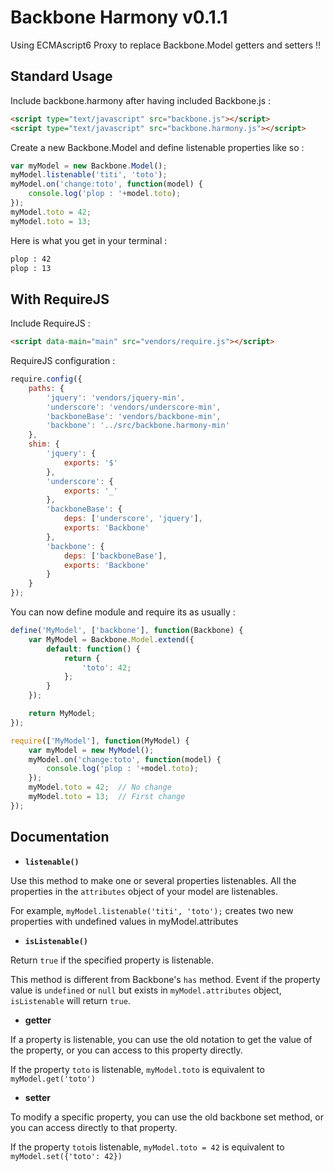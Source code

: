 # Backbone Harmony v0.1.1

Using ECMAscript6 Proxy to replace Backbone.Model getters and setters !!

## Standard Usage

Include backbone.harmony after having included Backbone.js :

```html
<script type="text/javascript" src="backbone.js"></script>
<script type="text/javascript" src="backbone.harmony.js"></script>
```

Create a new Backbone.Model and define listenable properties like so :

```javascript
var myModel = new Backbone.Model(); 
myModel.listenable('titi', 'toto'); 
myModel.on('change:toto', function(model) {
	console.log('plop : '+model.toto);
}); 
myModel.toto = 42;
myModel.toto = 13;
```

Here is what you get in your terminal :

```bash
plop : 42
plop : 13
```

## With RequireJS

Include RequireJS :

```html
<script data-main="main" src="vendors/require.js"></script>
```

RequireJS configuration : 

```javascript
require.config({
    paths: {
        'jquery': 'vendors/jquery-min',
        'underscore': 'vendors/underscore-min',
        'backboneBase': 'vendors/backbone-min',
        'backbone': '../src/backbone.harmony-min'
    },
    shim: {
        'jquery': {
            exports: '$'
        },
        'underscore': {
            exports: '_'
        },
        'backboneBase': {
            deps: ['underscore', 'jquery'],
            exports: 'Backbone'
        },
        'backbone': {
			deps: ['backboneBase'],
			exports: 'Backbone'
		}
    }
});
```

You can now define module and require its as usually :

```javascript
define('MyModel', ['backbone'], function(Backbone) {
    var MyModel = Backbone.Model.extend({
		default: function() {
			return {
				'toto': 42;
			};
		}
    });

    return MyModel;
});
```

```javascript
require(['MyModel'], function(MyModel) {
	var myModel = new MyModel(); 
	myModel.on('change:toto', function(model) {
		console.log('plop : '+model.toto);
	}); 
	myModel.toto = 42;	// No change
	myModel.toto = 13;	// First change
});
```

## Documentation

- **`listenable()`**

Use this method to make one or several properties listenables. All the properties in the `attributes` object of your model are listenables.

For example, `myModel.listenable('titi', 'toto');` creates two new properties with undefined values in myModel.attributes

- **`isListenable()`**

Return `true` if the specified property is listenable.

This method is different from Backbone's `has` method. Event if the property value is `undefined` or `null` but exists in `myModel.attributes` object, `isListenable` will return `true`.

- **getter**

If a property is listenable, you can use the old notation to get the value of the property, or you can access to this property directly.

If the property `toto` is listenable, `myModel.toto` is equivalent to `myModel.get('toto')`

- **setter**

To modify a specific property, you can use the old backbone set method, or you can access directly to that property.

If the property `toto`is listenable, `myModel.toto = 42` is equivalent to `myModel.set({'toto': 42})`
